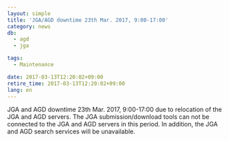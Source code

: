 ```yaml
---
layout: simple
title: 'JGA/AGD downtime 23th Mar. 2017, 9:00-17:00'
category: news
db:
  - agd
  - jga

tags:
  - Maintenance

date: 2017-03-13T12:20:02+09:00
retire_time: 2017-03-13T12:20:02+09:00
lang: en
---
```


<p>JGA and AGD downtime 23th Mar. 2017, 9:00-17:00 due to relocation of the JGA and AGD servers. The JGA submission/download tools can not be connected to the JGA and AGD servers in this period. In addition, the JGA and AGD search services will be unavailable.</p>
